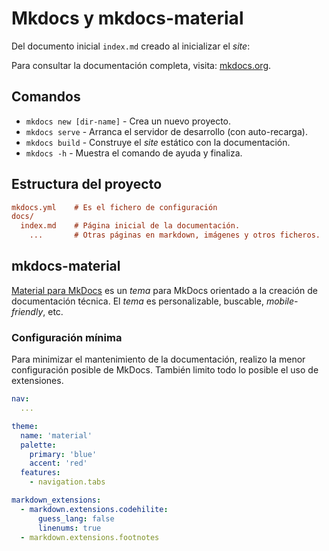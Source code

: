# Mkdocs y mkdocs-material

Del documento inicial `index.md` creado al inicializar el *site*:

Para consultar la documentación completa, visita: [mkdocs.org](https://www.mkdocs.org).

## Comandos

* `mkdocs new [dir-name]` - Crea un nuevo proyecto.
* `mkdocs serve` - Arranca el servidor de desarrollo (con auto-recarga).
* `mkdocs build` - Construye el *site* estático con la documentación.
* `mkdocs -h` - Muestra el comando de ayuda y finaliza.

## Estructura del proyecto

```ini
mkdocs.yml    # Es el fichero de configuración
docs/
  index.md    # Página inicial de la documentación.
    ...       # Otras páginas en markdown, imágenes y otros ficheros.
```

## mkdocs-material

[Material para MkDocs](https://squidfunk.github.io/mkdocs-material/) es un *tema* para MkDocs orientado a la creación de documentación técnica. El *tema* es personalizable, buscable, *mobile-friendly*, etc.

### Configuración mínima

Para minimizar el mantenimiento de la documentación, realizo la menor configuración posible de MkDocs. También limito todo lo posible el uso de extensiones.
 
```yaml
nav:
  ...

theme:
  name: 'material'
  palette:
    primary: 'blue'
    accent: 'red'
  features:
    - navigation.tabs

markdown_extensions:
  - markdown.extensions.codehilite:
      guess_lang: false
      linenums: true
  - markdown.extensions.footnotes
```